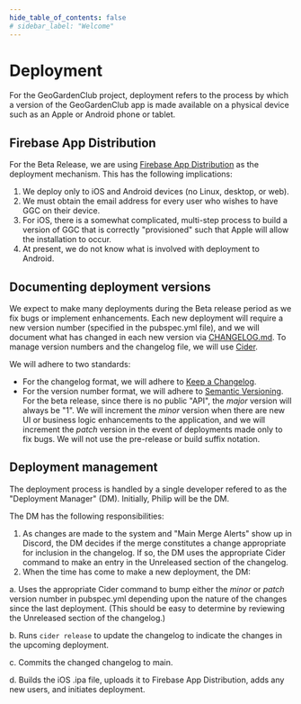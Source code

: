 ```yaml
---
hide_table_of_contents: false
# sidebar_label: "Welcome"
---
```


# Deployment

For the GeoGardenClub project, deployment refers to the process by which a version of the GeoGardenClub app is made available on a physical device such as an Apple or Android phone or tablet.

## Firebase App Distribution

For the Beta Release, we are using [Firebase App Distribution](https://firebase.google.com/docs/app-distribution) as the deployment mechanism. This has the following implications:

1. We deploy only to iOS and Android devices (no Linux, desktop, or web).
2. We must obtain the email address for every user who wishes to have GGC on their device. 
3. For iOS, there is a somewhat complicated, multi-step process to build a version of GGC that is correctly "provisioned" such that Apple will allow the installation to occur.
4. At present, we do not know what is involved with deployment to Android.

## Documenting deployment versions

We expect to make many deployments during the Beta release period as we fix bugs or implement enhancements. Each new deployment will require a new version number (specified in the pubspec.yml file), and we will document what has changed in each new version via [CHANGELOG.md](https://github.com/geogardenclub/ggc_app/blob/main/CHANGELOG.md).  To manage version numbers and the changelog file, we will use [Cider](https://pub.dev/packages/cider). 

We will adhere to two standards:
* For the changelog format, we will adhere to [Keep a Changelog](https://keepachangelog.com/en/1.0.0/).
* For the version number format, we will adhere to [Semantic Versioning](https://semver.org/spec/v2.0.0.html). For the beta release, since there is no public "API", the *major* version will always be "1". We will increment the *minor* version when there are new UI or business logic enhancements to the application, and we will increment the *patch* version in the event of deployments made only to fix bugs. We will not use the pre-release or build suffix notation.

## Deployment management

The deployment process is handled by a single developer refered to as the "Deployment Manager" (DM). Initially, Philip will be the DM.

The DM has the following responsibilities:

1. As changes are made to the system and "Main Merge Alerts" show up in Discord, the DM decides if the merge constitutes a change appropriate for inclusion in the changelog. If so, the DM uses the appropriate Cider command to make an entry in the Unreleased section of the changelog.
2. When the time has come to make a new deployment, the DM: 

  a. Uses the appropriate Cider command to bump either the *minor* or *patch* version number in pubspec.yml depending upon the nature of the changes since the last deployment. (This should be easy to determine by reviewing the Unreleased section of the changelog.) 

  b. Runs `cider release` to update the changelog to indicate the changes in the upcoming deployment. 

  c. Commits the changed changelog to main.

  d. Builds the iOS .ipa file, uploads it to Firebase App Distribution, adds any new users, and initiates deployment.
